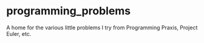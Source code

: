 programming_problems
====================

A home for the various little problems I try from Programming Praxis, Project Euler, etc.